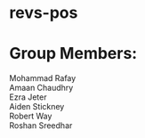 # revs-pos

# Group Members:
Mohammad Rafay  
Amaan Chaudhry  
Ezra Jeter  
Aiden Stickney  
Robert Way  
Roshan Sreedhar
